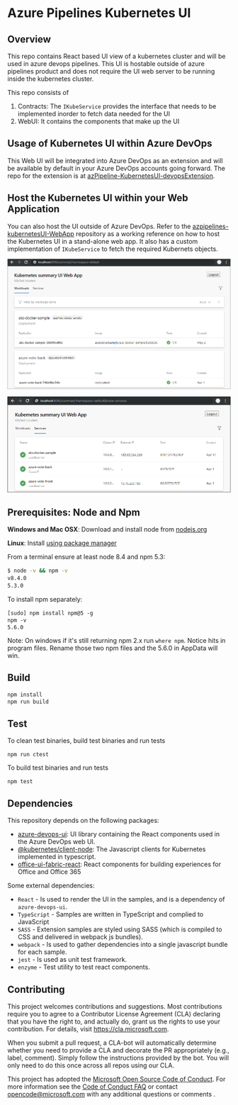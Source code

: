 
# Azure Pipelines Kubernetes UI

## Overview

This repo contains React based UI view of a kubernetes cluster and will be used in azure devops pipelines. This UI is hostable outside of azure pipelines product and does not require the UI web server to be running inside the kubernetes cluster.

This repo consists of
1. Contracts: The `IKubeService` provides the interface that needs to be implemented inorder to fetch data needed for the UI
2. WebUI: It contains the components that make up the UI

## Usage of Kubernetes UI within Azure DevOps

This Web UI will be integrated into Azure DevOps as an extension and will be available by default in your Azure DevOps accounts going forward. The repo for the extension is at [azPipeline-KubernetesUI-devopsExtension](https://github.com/Microsoft/azPipeline-KubernetesUI-devopsExtension).

## Host the Kubernetes UI within your Web Application

You can also host the UI outside of Azure DevOps. Refer to the [azpipelines-kubernetesUI-WebApp](https://github.com/Microsoft/azpipelines-kubernetesUI-WebApp) repository as a working reference on how to host the Kubernetes UI in a stand-alone web app. It also has a custom implementation of `IKubeService` to fetch the required Kubernets objects.

![Cluster workloads page UI](docs/WorkloadsPivot.png)

![Cluster services page UI](docs/ServicesPivot.png)

## Prerequisites: Node and Npm
   
**Windows and Mac OSX**: Download and install node from [nodejs.org](http://nodejs.org/)

**Linux**: Install [using package manager](https://github.com/joyent/node/wiki/Installing-Node.js-via-package-manager)

From a terminal ensure at least node 8.4 and npm 5.3:

```bash
$ node -v && npm -v
v8.4.0
5.3.0
```

To install npm separately:

```
[sudo] npm install npm@5 -g
npm -v
5.6.0
```

Note: On windows if it's still returning npm 2.x run `where npm`. Notice hits in program files. Rename those two npm files and the 5.6.0 in AppData will win.

## Build

    npm install
    npm run build

## Test
To clean test binaries, build test binaries and run tests

    npm run ctest

To build test binaries and run tests

    npm test

## Dependencies

This repository depends on the following packages:

- [azure-devops-ui](https://www.npmjs.com/package/azure-devops-ui): UI library containing the React components used in the Azure DevOps web UI.
- [@kubernetes/client-node](https://github.com/kubernetes-client/javascript): The Javascript clients for Kubernetes implemented in typescript.
- [office-ui-fabric-react](https://github.com/OfficeDev/office-ui-fabric-react): React components for building experiences for Office and Office 365

Some external dependencies:
- `React` - Is used to render the UI in the samples, and is a dependency of `azure-devops-ui`.
- `TypeScript` - Samples are written in TypeScript and complied to JavaScript
- `SASS` - Extension samples are styled using SASS (which is compiled to CSS and delivered in webpack js bundles).
- `webpack` - Is used to gather dependencies into a single javascript bundle for each sample.
- `jest` - Is used as unit test framework.
- `enzyme` - Test utility to test react components.

## Contributing

This project welcomes contributions and suggestions.  Most contributions require you to agree to a
Contributor License Agreement (CLA) declaring that you have the right to, and actually do, grant us
the rights to use your contribution. For details, visit https://cla.microsoft.com.

When you submit a pull request, a CLA-bot will automatically determine whether you need to provide
a CLA and decorate the PR appropriately (e.g., label, comment). Simply follow the instructions
provided by the bot. You will only need to do this once across all repos using our CLA.

This project has adopted the [Microsoft Open Source Code of Conduct](https://opensource.microsoft.com/codeofconduct/).
For more information see the [Code of Conduct FAQ](https://opensource.microsoft.com/codeofconduct/faq/) or
contact [opencode@microsoft.com](mailto:opencode@microsoft.com) with any additional questions or  comments .

